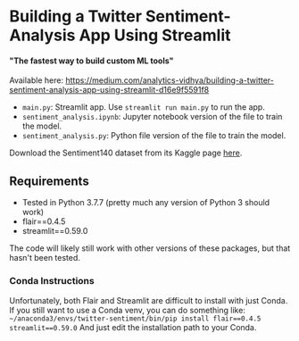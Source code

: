 # Building a Twitter Sentiment-Analysis App Using Streamlit
#### "The fastest way to build custom ML tools"

Available here: https://medium.com/analytics-vidhya/building-a-twitter-sentiment-analysis-app-using-streamlit-d16e9f5591f8

* `main.py`: Streamlit app.  Use `streamlit run main.py` to run the app.
* `sentiment_analysis.ipynb`: Jupyter notebook version of the file to train the model.
* `sentiment_analysis.py`: Python file version of the file to train the model.

Download the Sentiment140 dataset from its Kaggle page [here](https://www.kaggle.com/kazanova/sentiment140#training.1600000.processed.noemoticon.csv).

## Requirements
* Tested in Python 3.7.7 (pretty much any version of Python 3 should work)
* flair==0.4.5
* streamlit==0.59.0

The code will likely still work with other versions of these packages, but that hasn't been tested.

### Conda Instructions
Unfortunately, both Flair and Streamlit are difficult to install with just Conda.  If you still want to use a Conda venv, you can do something like:
`~/anaconda3/envs/twitter-sentiment/bin/pip install flair==0.4.5 streamlit==0.59.0`
And just edit the installation path to your Conda.
